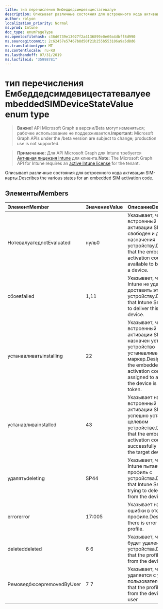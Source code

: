 ```yaml
---
title: тип перечисления Ембеддедсимдевицестатевалуе
description: Описывает различные состояния для встроенного кода активации SIM-карты.
author: rolyon
localization_priority: Normal
ms.prod: Intune
doc_type: enumPageType
ms.openlocfilehash: c36d6739e13027f2a4136899e0e60a4dbff8d990
ms.sourcegitcommit: 2c62457e57467b8d50f21b255b553106a9a5d8d6
ms.translationtype: MT
ms.contentlocale: ru-RU
ms.lasthandoff: 07/31/2019
ms.locfileid: "35998781"
---
```

# <a name="embeddedsimdevicestatevalue-enum-type"></a><span data-ttu-id="2366f-103">тип перечисления Ембеддедсимдевицестатевалуе</span><span class="sxs-lookup"><span data-stu-id="2366f-103">embeddedSIMDeviceStateValue enum type</span></span>

> <span data-ttu-id="2366f-104">**Важно!** API Microsoft Graph в версии/Beta могут изменяться; рабочее использование не поддерживается.</span><span class="sxs-lookup"><span data-stu-id="2366f-104">**Important:** Microsoft Graph APIs under the /beta version are subject to change; production use is not supported.</span></span>

> <span data-ttu-id="2366f-105">**Примечание:** Для API Microsoft Graph для Intune требуется [Активная лицензия Intune](https://go.microsoft.com/fwlink/?linkid=839381) для клиента.</span><span class="sxs-lookup"><span data-stu-id="2366f-105">**Note:** The Microsoft Graph API for Intune requires an [active Intune license](https://go.microsoft.com/fwlink/?linkid=839381) for the tenant.</span></span>

<span data-ttu-id="2366f-106">Описывает различные состояния для встроенного кода активации SIM-карты.</span><span class="sxs-lookup"><span data-stu-id="2366f-106">Describes the various states for an embedded SIM activation code.</span></span>

## <a name="members"></a><span data-ttu-id="2366f-107">Элементы</span><span class="sxs-lookup"><span data-stu-id="2366f-107">Members</span></span>
|<span data-ttu-id="2366f-108">Элемент</span><span class="sxs-lookup"><span data-stu-id="2366f-108">Member</span></span>|<span data-ttu-id="2366f-109">Значение</span><span class="sxs-lookup"><span data-stu-id="2366f-109">Value</span></span>|<span data-ttu-id="2366f-110">Описание</span><span class="sxs-lookup"><span data-stu-id="2366f-110">Description</span></span>|
|:---|:---|:---|
|<span data-ttu-id="2366f-111">Нотевалуатед</span><span class="sxs-lookup"><span data-stu-id="2366f-111">notEvaluated</span></span>|<span data-ttu-id="2366f-112">нуль</span><span class="sxs-lookup"><span data-stu-id="2366f-112">0</span></span>|<span data-ttu-id="2366f-113">Указывает, что встроенный код активации SIM-карты свободен и доступен для назначения устройству.</span><span class="sxs-lookup"><span data-stu-id="2366f-113">Designates that the embedded SIM activation code is free and available to be assigned to a device.</span></span>|
|<span data-ttu-id="2366f-114">сбоев</span><span class="sxs-lookup"><span data-stu-id="2366f-114">failed</span></span>|<span data-ttu-id="2366f-115">1,1</span><span class="sxs-lookup"><span data-stu-id="2366f-115">1</span></span>|<span data-ttu-id="2366f-116">Указывает, что службе Intune не удалось доставить этот профиль устройству.</span><span class="sxs-lookup"><span data-stu-id="2366f-116">Designates that Intune Service failed to deliver this profile to a device.</span></span>|
|<span data-ttu-id="2366f-117">устанавливать</span><span class="sxs-lookup"><span data-stu-id="2366f-117">installing</span></span>|<span data-ttu-id="2366f-118">2</span><span class="sxs-lookup"><span data-stu-id="2366f-118">2</span></span>|<span data-ttu-id="2366f-119">Указывает, что встроенный код активации SIM-карты назначен устройству, и устройство устанавливает маркер.</span><span class="sxs-lookup"><span data-stu-id="2366f-119">Designates that the embedded SIM activation code has been assigned to a device and the device is installing the token.</span></span>|
|<span data-ttu-id="2366f-120">устанавлива</span><span class="sxs-lookup"><span data-stu-id="2366f-120">installed</span></span>|<span data-ttu-id="2366f-121">4</span><span class="sxs-lookup"><span data-stu-id="2366f-121">3</span></span>|<span data-ttu-id="2366f-122">Указывает на то, что встроенный код активации SIM-карты успешно установлен на целевом устройстве.</span><span class="sxs-lookup"><span data-stu-id="2366f-122">Designates that the embedded SIM activation code has been successfully installed on the target device.</span></span>|
|<span data-ttu-id="2366f-123">удалять</span><span class="sxs-lookup"><span data-stu-id="2366f-123">deleting</span></span>|<span data-ttu-id="2366f-124">SP4</span><span class="sxs-lookup"><span data-stu-id="2366f-124">4</span></span>|<span data-ttu-id="2366f-125">Указывает, что служба Intune пытается удалить профиль с устройства.</span><span class="sxs-lookup"><span data-stu-id="2366f-125">Designates that Intune Service is trying to delete the profile from the device.</span></span>|
|<span data-ttu-id="2366f-126">error</span><span class="sxs-lookup"><span data-stu-id="2366f-126">error</span></span>|<span data-ttu-id="2366f-127">17:00</span><span class="sxs-lookup"><span data-stu-id="2366f-127">5</span></span>|<span data-ttu-id="2366f-128">Указывает на наличие ошибки в этом профиле.</span><span class="sxs-lookup"><span data-stu-id="2366f-128">Designates that there is error with this profile.</span></span>|
|<span data-ttu-id="2366f-129">deleted</span><span class="sxs-lookup"><span data-stu-id="2366f-129">deleted</span></span>|<span data-ttu-id="2366f-130">6 </span><span class="sxs-lookup"><span data-stu-id="2366f-130">6</span></span>|<span data-ttu-id="2366f-131">Указывает, что профиль будет удален с устройства.</span><span class="sxs-lookup"><span data-stu-id="2366f-131">Designates that the profile is deleted from the device.</span></span>|
|<span data-ttu-id="2366f-132">Ремоведбюсер</span><span class="sxs-lookup"><span data-stu-id="2366f-132">removedByUser</span></span>|<span data-ttu-id="2366f-133">7 </span><span class="sxs-lookup"><span data-stu-id="2366f-133">7</span></span>|<span data-ttu-id="2366f-134">Указывает, что профиль удаляется с устройства пользователем</span><span class="sxs-lookup"><span data-stu-id="2366f-134">Designates that the profile is removed from the device by the user</span></span>|





